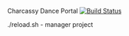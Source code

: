 Charcassy Dance Portal [![Build Status](https://travis-ci.org/GoncharenkoVladimir/Cherkasy-Dance-Portal.svg?branch=master)](https://travis-ci.org/GoncharenkoVladimir/Cherkasy-Dance-Portal)

./reload.sh - manager project
